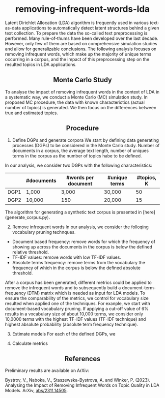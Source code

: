 <h1 align="center">removing-infrequent-words-lda</h1> 


Latent Dirichlet Allocation (LDA) algorithm is frequently used in various text-as-data applications to automatically detect latent structures behind a given text collection. To prepare the data the so-called text preprocessing is performed. Many rule-of-thums have been developed over the last decade. However, only few of them are based on comprehensive simulation studies and allow for generalizable conclusions. The following analysis focuses on removing infrequent words, which make up the majority of unique terms occurring in a corpus, and the impact of this preprocessing step on the resulted topics in LDA applications.        

<h2 align="center">Monte Carlo Study</h2>

To analyse the impact of removing infrequent words in the context of LDA in a systematic way, we conduct a Monte Carlo (MC) simulation study. In proposed MC procedure, the data with known characterictics (actual number of topics) is generated. We then focus on the differences between true and estimated topics.  

<h2 align="center">Procedure</h2>

1. Define DGPs and generate corpora
We start by defining data generating processes (DGPs) to be considered in the Monte Carlo study. Number of documents in a corpus, the average text length, number of uniques terms in the corpus as the number of topics habe to be defined.

In our analysis, we consider two DGPs with the following characteristics:
<center>
  
|    |#documents|#words per document|#unique terms|#topics, K|
|----|----------|-------------------|-------------|----------|
|DGP1|1,000     |3,000              |30,000       | 50       |
|DGP2|10,000    |150                |20,000       | 15       |
</center>
The algorithm for generating a synthetic text corpus is presented in [here](generate_corpus.py).

2. Remove infrequent words
In our analysis, we consider the folloqing vocabulary pruning technques. 
- Document based frequency: remove words for which the frequency of showing up across the documents in the corpus is below the defined relative threshold.
- TF-IDF values: remove words with low TF-IDF values. 
- Absolute terms frequency: remove terms from the vocabulary the frequency of which in the corpus is below the defined absolute threshold.

After a corpus has been generated, different metrics could be applied to remove the infrequent words and to subsequently build a document-term-frequency (DTM) matrix which is needed as input for LDA models. To ensure the comparability of the metrics, we control for vocabulary size resulted when applied one of the techniques. For exanple, we start with document-based vocabulary pruning. If applying a cut-off value of 6% results in a vocabulary size of about 10,000 terms, we consider only 10,0000 terms with the highest TF-IDF values (TF-IDF technique) and highest absolute probability (absolute term frequency technique).    

3. Estimate models
For each of the defined DGPs, we 

4. Calculate metrics

<h2 align="center">References</h2>

Preliminary results are available on ArXiv: 

Bystrov, V., Naboka, V., Staszewska-Bystrova, A. and Winker, P. (2023). Analysing the Impact of Removing Infrequent Words on Topic Quality in LDA Models. ArXiv, [abs/2311.14505](https://arxiv.org/abs/2311.14505).
